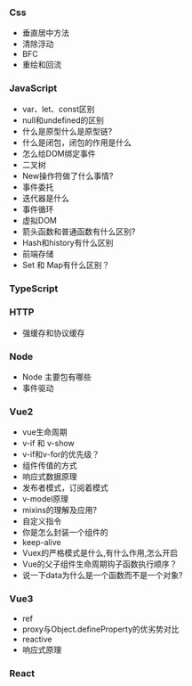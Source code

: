 ### Css

- 垂直居中方法
- 清除浮动
- BFC
- 重绘和回流

### JavaScript

- var、let、const区别
- null和undefined的区别
- 什么是原型什么是原型链?
- 什么是闭包，闭包的作用是什么
- 怎么给DOM绑定事件
- 二叉树
- New操作符做了什么事情?
- 事件委托
- 迭代器是什么
- 事件循环
- 虚拟DOM
- 箭头函数和普通函数有什么区别?
- Hash和history有什么区别
- 前端存储
- Set 和 Map有什么区别？

### TypeScript

### HTTP
- 强缓存和协议缓存

### Node

- Node 主要包有哪些
- 事件驱动

### Vue2
- vue生命周期
- v-if 和 v-show
- v-if和v-for的优先级？
- 组件传值的方式
- 响应式数据原理
- 发布者模式，订阅着模式
- v-model原理
- mixins的理解及应用?
- 自定义指令
- 你是怎么封装一个组件的
- keep-alive
- Vuex的严格模式是什么,有什么作用,怎么开启
- Vue的父子组件生命周期钩子函数执行顺序？
- 说一下data为什么是一个函数而不是一个对象?

### Vue3
- ref
- proxy与Object.defineProperty的优劣势对比
- reactive
- 响应式原理
### React


